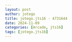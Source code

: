```yaml
---
layout: post
author: jotego
title: jotego.jts16 - 4731644
date: 2024-11-09
categories: [Arcade, jts16]
tags: [jotego.jts16]
---
```


